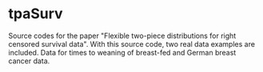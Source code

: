 # tpaSurv
Source codes for the paper "Flexible two-piece distributions for right censored survival data". 
With this source code, two real data examples are included. Data for times to weaning of breast-fed and German breast cancer data. 
